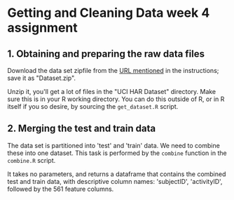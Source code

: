 # Getting and Cleaning Data week 4 assignment


## 1. Obtaining and preparing the raw data files

Download the data set zipfile from the [URL mentioned](https://d396qusza40orc.cloudfront.net/getdata%2Fprojectfiles%2FUCI%20HAR%20Dataset.zip) in the instructions; save it as "Dataset.zip".

Unzip it, you'll get a lot of files in the "UCI HAR Dataset" directory. Make sure this is in your R working directory. You can do this outside of R, or in R itself if you so desire, by sourcing the ``get_dataset.R`` script.


## 2. Merging the test and train data

The data set is partitioned into 'test' and 'train' data. We need to combine these into one dataset.
This task is performed by the ``combine`` function in the ``combine.R`` script.

It takes no parameters, and returns a dataframe that contains the combined test and train data,
with descriptive column names: 'subjectID', 'activityID', followed by the 561 feature columns.

